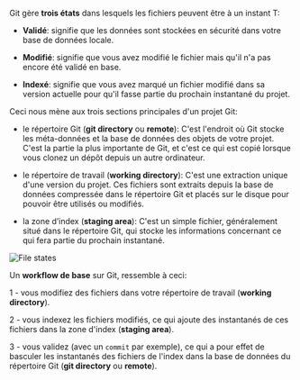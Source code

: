Git gère **trois états** dans lesquels les fichiers peuvent être à un instant T:
- **Validé**: signifie que les données sont stockées en sécurité dans votre base
  de données locale.

- **Modifié**: signifie que vous avez modifié le fichier mais qu'il n'a pas
  encore été validé en base.

- **Indexé**: signifie que vous avez marqué un fichier modifié dans sa version
  actuelle pour qu'il fasse partie du prochain instantané du projet.


Ceci nous mène aux trois sections principales d'un projet Git:
- le répertoire Git (**git directory** ou **remote**): C'est l'endroit où Git
  stocke les méta-données et la base de données des objets de votre projet.
  C'est la partie la plus importante de Git, et c'est ce qui est copié lorsque
  vous clonez un dépôt depuis un autre ordinateur.

- le répertoire de travail (**working directory**): C'est une extraction unique
  d'une version du projet. Ces fichiers sont extraits depuis la base de données
  compressée dans le répertoire Git et placés sur le disque pour pouvoir être
  utilisés ou modifiés.

- la zone d’index (**staging area**): C'est un simple fichier, généralement situé
  dans le répertoire Git, qui stocke les informations concernant ce qui fera
  partie du prochain instantané.

![File states](/devopsteam/courses/git/git_formation_part2/assets/areas.png)


Un **workflow de base** sur Git, ressemble à ceci:

1 - vous modifiez des fichiers dans votre répertoire de travail (**working directory**).

2 - vous indexez les fichiers modifiés, ce qui ajoute des instantanés de ces
    fichiers dans la zone d'index (**staging area**).

3 - vous validez (avec un `commit` par exemple), ce qui a pour effet de basculer
    les instantanés des fichiers de l'index dans la base de données du répertoire
    Git (**git directory** ou **remote**).
